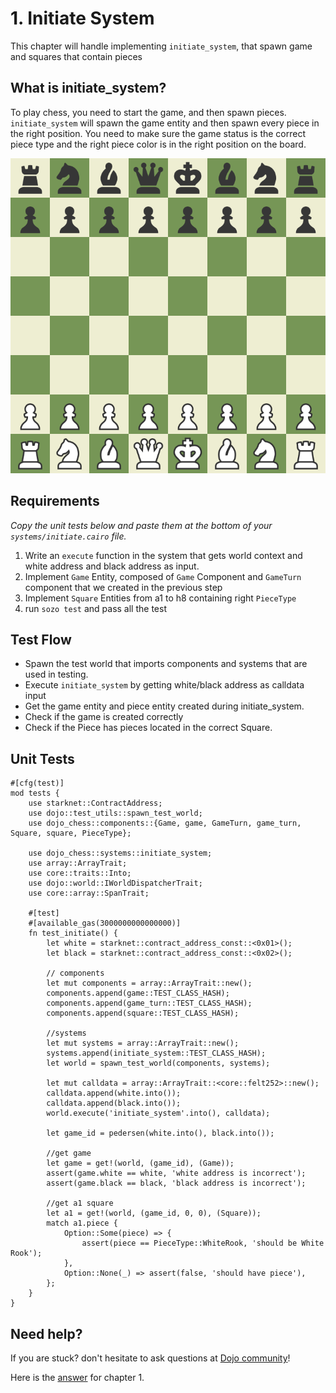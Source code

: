# 1. Initiate System

This chapter will handle implementing `initiate_system`, that spawn game and squares that contain pieces

## What is initiate_system?

To play chess, you need to start the game, and then spawn pieces. `initiate_system` will spawn the game entity and then spawn every piece in the right position. You need to make sure the game status is the correct piece type and the right piece color is in the right position on the board.

![Board](../../images/board.png)

## Requirements

_Copy the unit tests below and paste them at the bottom of your `systems/initiate.cairo` file._

1. Write an `execute` function in the system that gets world context and white address and black address as input.
2. Implement `Game` Entity, composed of `Game` Component and `GameTurn` component that we created in the previous step
3. Implement `Square` Entities from a1 to h8 containing right `PieceType`
4. run `sozo test` and pass all the test

## Test Flow

- Spawn the test world that imports components and systems that are used in testing.
- Execute `initiate_system` by getting white/black address as calldata input
- Get the game entity and piece entity created during initiate_system.
- Check if the game is created correctly
- Check if the Piece has pieces located in the correct Square.

## Unit Tests

```rust,ignore
#[cfg(test)]
mod tests {
    use starknet::ContractAddress;
    use dojo::test_utils::spawn_test_world;
    use dojo_chess::components::{Game, game, GameTurn, game_turn, Square, square, PieceType};

    use dojo_chess::systems::initiate_system;
    use array::ArrayTrait;
    use core::traits::Into;
    use dojo::world::IWorldDispatcherTrait;
    use core::array::SpanTrait;

    #[test]
    #[available_gas(3000000000000000)]
    fn test_initiate() {
        let white = starknet::contract_address_const::<0x01>();
        let black = starknet::contract_address_const::<0x02>();

        // components
        let mut components = array::ArrayTrait::new();
        components.append(game::TEST_CLASS_HASH);
        components.append(game_turn::TEST_CLASS_HASH);
        components.append(square::TEST_CLASS_HASH);

        //systems
        let mut systems = array::ArrayTrait::new();
        systems.append(initiate_system::TEST_CLASS_HASH);
        let world = spawn_test_world(components, systems);

        let mut calldata = array::ArrayTrait::<core::felt252>::new();
        calldata.append(white.into());
        calldata.append(black.into());
        world.execute('initiate_system'.into(), calldata);

        let game_id = pedersen(white.into(), black.into());

        //get game
        let game = get!(world, (game_id), (Game));
        assert(game.white == white, 'white address is incorrect');
        assert(game.black == black, 'black address is incorrect');

        //get a1 square
        let a1 = get!(world, (game_id, 0, 0), (Square));
        match a1.piece {
            Option::Some(piece) => {
                assert(piece == PieceType::WhiteRook, 'should be White Rook');
            },
            Option::None(_) => assert(false, 'should have piece'),
        };
    }
}
```

## Need help?

If you are stuck? don't hesitate to ask questions at [Dojo community](https://discord.gg/akd2yfuRS3)!

Here is the [answer](https://github.com/rkdud007/chess-dojo/blob/tutorialv2/src/systems/initiate.cairo) for chapter 1.
